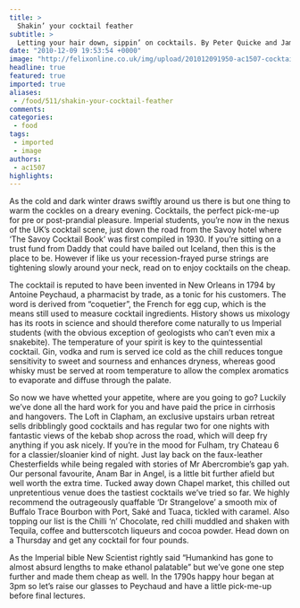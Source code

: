 ```yaml
---
title: >
  Shakin’ your cocktail feather
subtitle: >
  Letting your hair down, sippin’ on cocktails. By Peter Quicke and Jamie Rickman
date: "2010-12-09 19:53:54 +0000"
image: "http://felixonline.co.uk/img/upload/201012091950-ac1507-cocktail.jpg"
headline: true
featured: true
imported: true
aliases:
 - /food/511/shakin-your-cocktail-feather
comments:
categories:
 - food
tags:
 - imported
 - image
authors:
 - ac1507
highlights:
---
```


As the cold and dark winter draws swiftly around us there is but one thing to warm the cockles on a dreary evening. Cocktails, the perfect pick-me-up for pre or post-prandial pleasure. Imperial students, you’re now in the nexus of the UK’s cocktail scene, just down the road from the Savoy hotel where ‘The Savoy Cocktail Book’ was first compiled in 1930. If you’re sitting on a trust fund from Daddy that could have bailed out Iceland, then this is the place to be. However if like us your recession-frayed purse strings are tightening slowly around your neck, read on to enjoy cocktails on the cheap.

The cocktail is reputed to have been invented in New Orleans in 1794 by Antoine Peychaud, a pharmacist by trade, as a tonic for his customers. The word is derived from “coquetier”, the French for egg cup, which is the means still used to measure cocktail ingredients. History shows us mixology has its roots in science and should therefore come naturally to us Imperial students (with the obvious exception of geologists who can’t even mix a snakebite). The temperature of your spirit is key to the quintessential cocktail. Gin, vodka and rum is served ice cold as the chill reduces tongue sensitivity to sweet and sourness and enhances dryness, whereas good whisky must be served at room temperature to allow the complex aromatics to evaporate and diffuse through the palate.

So now we have whetted your appetite, where are you going to go? Luckily we’ve done all the hard work for you and have paid the price in cirrhosis and hangovers. The Loft in Clapham, an exclusive upstairs urban retreat sells dribblingly good cocktails and has regular two for one nights with fantastic views of the kebab shop across the road, which will deep fry anything if you ask nicely. If you’re in the mood for Fulham, try Chateau 6 for a classier/sloanier kind of night. Just lay back on the faux-leather Chesterfields while being regaled with stories of Mr Abercrombie’s gap yah. Our personal favourite, Anam Bar in Angel, is a little bit further afield but well worth the extra time. Tucked away down Chapel market, this chilled out unpretentious venue does the tastiest cocktails we’ve tried so far. We highly recommend the outrageously quaffable ‘Dr Strangelove’ a smooth mix of Buffalo Trace Bourbon with Port, Saké and Tuaca, tickled with caramel. Also topping our list is the Chilli ‘n’ Chocolate, red chilli muddled and shaken with Tequila, coffee and butterscotch liqueurs and cocoa powder. Head down on a Thursday and get any cocktail for four pounds.

As the Imperial bible New Scientist rightly said “Humankind has gone to almost absurd lengths to make ethanol palatable” but we’ve gone one step further and made them cheap as well. In the 1790s happy hour began at 3pm so let’s raise our glasses to Peychaud and have a little pick-me-up before final lectures.
